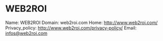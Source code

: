 
# WEB2ROI

Name: WEB2ROI
Domain: web2roi.com
Home: http://www.web2roi.com/
Privacy_policy: http://www.web2roi.com/privacy-policy/
Email: infos@web2roi.com
